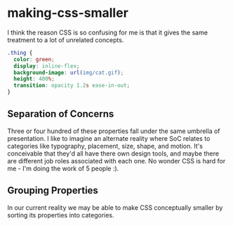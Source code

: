 # making-css-smaller

I think the reason CSS is so confusing for me is that it gives the same treatment to a lot of unrelated concepts.

```css
.thing {
  color: green;
  display: inline-flex;
  background-image: url(img/cat.gif);
  height: 400%;
  transition: opacity 1.2s ease-in-out;
}
```

## Separation of Concerns

Three or four hundred of these properties fall under the same umbrella of presentation. I like to imagine an alternate reality where SoC relates to categories like typography, placement, size, shape, and motion. It's conceivable that they'd all have there own design tools, and maybe there are different job roles associated with each one. No wonder CSS is hard for me - I'm doing the work of 5 people :).

## Grouping Properties

In our current reality we may be able to make CSS conceptually smaller by sorting its properties into categories.
